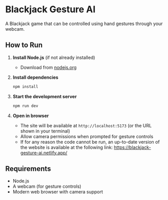 # Blackjack Gesture AI

A Blackjack game that can be controlled using hand gestures through your webcam.

## How to Run

1. **Install Node.js** (if not already installed)
   - Download from [nodejs.org](https://nodejs.org/)

2. **Install dependencies**
   ```bash
   npm install
   ```

3. **Start the development server**
   ```bash
   npm run dev
   ```

4. **Open in browser**
   - The site will be available at `http://localhost:5173` (or the URL shown in your terminal)
   - Allow camera permissions when prompted for gesture controls
   - If for any reason the code cannot be run, an up-to-date version of the website is available at the following link: https://blackjack-gesture-ai.netlify.app/

## Requirements

- Node.js
- A webcam (for gesture controls)
- Modern web browser with camera support 